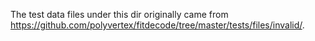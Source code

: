 The test data files under this dir originally came from https://github.com/polyvertex/fitdecode/tree/master/tests/files/invalid/.
